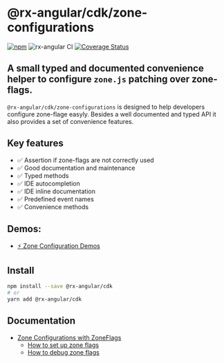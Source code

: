 # @rx-angular/cdk/zone-configurations

[![npm](https://img.shields.io/npm/v/%40rx-angular%2Fcdk.svg)](https://www.npmjs.com/package/%40rx-angular%2Fcdk)
![rx-angular CI](https://github.com/rx-angular/rx-angular/workflows/rx-angular%20CI/badge.svg?branch=master)
[![Coverage Status](https://raw.githubusercontent.com/rx-angular/rx-angular/github-pages/docs/test-coverage/cdk/jest-coverage-badge.svg)](https://rx-angular.github.io/rx-angular/test-coverage/cdk/lcov-report/index.html)

## A small typed and documented convenience helper to configure `zone.js` patching over zone-flags.

`@rx-angular/cdk/zone-configurations` is designed to help developers configure zone-flage easyly.
Besides a well documented and typed API it also provides a set of convenience features.

## Key features

- ✅ Assertion if zone-flags are not correctly used
- ✅ Good documentation and maintenance
- ✅ Typed methods
- ✅ IDE autocompletion
- ✅ IDE inline documentation
- ✅ Predefined event names
- ✅ Convenience methods

## Demos:

- [⚡ Zone Configuration Demos](https://stackblitz.com/edit/rx-angular-cdk-zone-configuration-demos)

## Install

```bash
npm install --save @rx-angular/cdk
# or
yarn add @rx-angular/cdk
```

## Documentation

- [Zone Configurations with ZoneFlags](https://github.com/rx-angular/rx-angular/tree/master/libs/cdk/zone-configurations/docs/zone-flags.md)
  - [How to set up zone flags](https://github.com/rx-angular/rx-angular/tree/master/libs/cdk/zone-configurations/docs/how-to-set-up-zone-flags.md)
  - [How to debug zone flags](https://github.com/rx-angular/rx-angular/tree/master/libs/cdk/zone-configurations/docs/how-to-debug-zone-flags.md)
